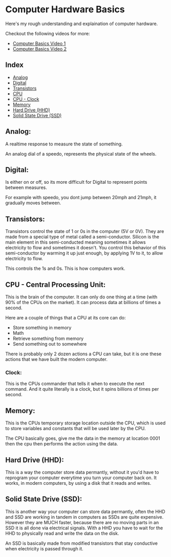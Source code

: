 # Computer Hardware Basics

Here's my rough understanding  and explaination of computer hardware.

Checkout the following videos for more: 
- [Computer Basics Video 1](https://www.youtube.com/watch?v=r9eoUzaHuL4)
- [Computer Basics Video 2](https://www.youtube.com/watch?v=NRhfPSYwXK4)


## Index
- [Analog](#analog)
- [Digital](#digital)
- [Transistors](#transistors)
- [CPU](#cpu---central-processing-unit)
- [CPU - Clock](#clock)
- [Memory](#memory)
- [Hard Drive (HHD)](#hard-drive-hhd)
- [Solid State Drive (SSD)](#solid-state-drive-ssd)


## Analog:
A realtime response to measure the state of something.

An analog dial of a speedo, represents the physical state of the wheels.

## Digital:
Is either on or off, so its more difficult for Digital to represent points between measures.

For example with speedo, you dont jump between 20mph and 21mph, it gradually moves between.

## Transistors:
Transistors control the state of 1 or 0s in the computer (5V or 0V). They are made from a special type of metal called a semi-conductor. Silicon is the main element in this semi-conducted meaning sometimes it allows electricity to flow and sometimes it doesn't. You control this behavior of this semi-conductor by warming it up just enough, by applying 1V to it, to allow electricity to flow.
    
This controls the 1s and 0s. This is how computers work.

## CPU - Central Processing Unit:
This is the brain of the computer. It can only do one thing at a time (with 90% of the CPUs on the market). It can process data at billions of times a second.

Here are a couple of things that a CPU at its core can do:
- Store something in memory
- Math
- Retrieve something from memory
- Send something out to somewhere

There is probably only 2 dozen actions a CPU can take, but it is one these actions that we have built the modern computer.

### Clock:
This is the CPUs commander that tells it when to execute the next command. And it quite literally is a clock, but it spins billions of times per second.

## Memory:
This is the CPUs temporary storage location outside the CPU, which is used to store variables and constants that will be used later by the CPU.
    
The CPU basically goes, give me the data in the memory at location 0001 then the cpu then performs the action using the data.

## Hard Drive (HHD):
This is a way the computer store data permantly, without it you'd have to reprogram your computer everytime you turn your computer back on. It works, in modern computers, by using a disk that it reads and writes. 

## Solid State Drive (SSD):
This is another way your computer can store data permantly, often the HHD and SSD are working in tandem in computers as SSDs are quite expensive. However they are MUCH faster, because there are no moving parts in an SSD it is all done via electrical signals. With a HHD you have to wait for the HHD to physically read and write the data on the disk.
    
An SSD is basically made from modified transistors that stay conductive when electricity is passed through it.

 
